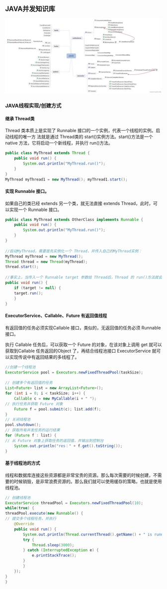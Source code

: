 
## JAVA并发知识库
![title](https://raw.githubusercontent.com/Hawkpool/Hawk-s/master/gitNote/2020/01/24/%7B88DD2460-CD09-420F-AFFC-AC52B195B851%7D_20200124095615-1579831000559.jpg)

### JAVA线程实现/创建方式

#### 继承 Thread类
Thread 类本质上是实现了 Runnable 接口的一个实例，代表一个线程的实例。启动线程的唯一方 法就是通过 Thread类的 start()实例方法。start()方法是一个 native 方法，它将启动一个新线程，并执行 run()方法。

```java
public class MyThread extends Thread { 
	public void run() { 
		System.out.println("MyThread.run()");
	} 
}
MyThread myThread1 = new MyThread(); myThread1.start();
```


#### 实现 Runnable 接口。
如果自己的类已经 extends 另一个类，就无法直接 extends Thread，此时，可以实现一个 Runnable 接口。
```java
public class MyThread extends OtherClass implements Runnable { 
	public void run() { 
		System.out.println("MyThread.run()");
	} 
}

//启动MyThread，需要首先实例化一个 Thread，并传入自己的MyThread实例： 
MyThread myThread = new MyThread(); 
Thread thread = new Thread(myThread); 
thread.start(); 

//事实上，当传入一个 Runnable target 参数给 Thread后，Thread 的 run()方法就会调用 target.run() 
public void run() { 
	if (target != null) { 
	target.run();
	} 
}
```
#### ExecutorService、Callable<Class>、Future 有返回值线程

有返回值的任务必须实现Callable 接口，类似的，无返回值的任务必须 Runnable 接口。

执行 Callable 任务后，可以获取一个 Future 的对象，在该对象上调用 get 就可以获取到Callable 任务返回的Object 了，再结合线程池接口 ExecutorService 就可以实现传说中有返回结果的多线程了。

```java
//创建一个线程池
ExecutorService pool = Executors.newFixedThreadPool(taskSize); 

// 创建多个有返回值的任务 
List<Future> list = new ArrayList<Future>(); 
for (int i = 0; i < taskSize; i++) { 
	Callable c = new MyCallable(i + " "); 
// 执行任务并获取 Future 对象 
	Future f = pool.submit(c); list.add(f); 
} 
// 关闭线程池 
pool.shutdown(); 
// 获取所有并发任务的运行结果
for (Future f : list) { 
// 从 Future 对象上获取任务的返回值，并输出到控制台 
	System.out.println("res：" + f.get().toString()); 
}

```

#### 基于线程池的方式
线程和数据库连接这些资源都是非常宝贵的资源。那么每次需要的时候创建，不需要的时候销毁，是非常浪费资源的。那么我们就可以使用缓存的策略，也就是使用线程池。 

```java
// 创建线程池 
ExecutorService threadPool = Executors.newFixedThreadPool(10); 
while(true) { 
threadPool.execute(new Runnable() { 
// 提交多个线程任务，并执行 
	@Override 
	public void run() { 
		System.out.println(Thread.currentThread().getName() + " is running .."); 
		try { 
			Thread.sleep(3000);
		} catch (InterruptedException e) { 
			e.printStackTrace();
		} 
		} 
	}); 
} 
} 

```

